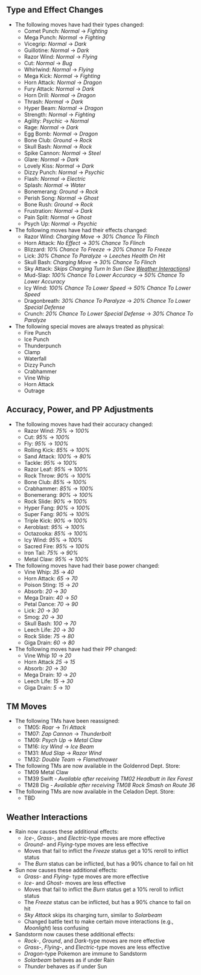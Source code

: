 ## Type and Effect Changes
- The following moves have had their types changed:
    - Comet Punch: *Normal* -> *Fighting*
    - Mega Punch: *Normal* -> *Fighting*
    - Vicegrip: *Normal* -> *Dark*
    - Guillotine: *Normal* -> *Dark*
    - Razor Wind: *Normal* -> *Flying*
    - Cut: *Normal* -> *Bug*
    - Whirlwind: *Normal* -> *Flying*
    - Mega Kick: *Normal* -> *Fighting*
    - Horn Attack: *Normal* -> *Dragon*
    - Fury Attack: *Normal* -> *Dark*
    - Horn Drill: *Normal* -> *Dragon*
    - Thrash: *Normal* -> *Dark*
    - Hyper Beam: *Normal* -> *Dragon*
    - Strength: *Normal* -> *Fighting*
    - Agility: *Psychic* -> *Normal*
    - Rage: *Normal* -> *Dark*
    - Egg Bomb: *Normal* -> *Dragon*
    - Bone Club: *Ground* -> *Rock*
    - Skull Bash: *Normal* -> *Rock*
    - Spike Cannon: *Normal* -> *Steel*
    - Glare: *Normal* -> *Dark*
    - Lovely Kiss: *Normal* -> *Dark*
    - Dizzy Punch: *Normal* -> *Psychic*
    - Flash: *Normal* -> *Electric*
    - Splash: *Normal* -> *Water*
    - Bonemerang: *Ground* -> *Rock*
    - Perish Song: *Normal* -> *Ghost*
    - Bone Rush: *Ground* -> *Rock*
    - Frustration: *Normal* -> *Dark*
    - Pain Split: *Normal* -> *Ghost*
    - Psych Up: *Normal* -> *Psychic*
- The following moves have had their effects changed:
    - Razor Wind: *Charging Move* -> *30% Chance To Flinch*
    - Horn Attack: *No Effect* -> *30% Chance To Flinch*
    - Blizzard: *10% Chance To Freeze* -> *20% Chance To Freeze*
    - Lick: *30% Chance To Paralyze* -> *Leeches Health On Hit*
    - Skull Bash: *Charging Move* -> *30% Chance To Flinch*
    - Sky Attack: *Skips Charging Turn In Sun (See [Weather Interactions](#weather-interactions))*
    - Mud-Slap: *100% Chance To Lower Accuracy* -> *50% Chance To Lower Accuracy*
    - Icy Wind: *100% Chance To Lower Speed* -> *50% Chance To Lower Speed*
    - Dragonbreath: *30% Chance To Paralyze* -> *20% Chance To Lower Special Defense*
    - Crunch: *20% Chance To Lower Special Defense* -> *30% Chance To Paralyze*
- The following special moves are always treated as physical:
    - Fire Punch
    - Ice Punch
    - Thunderpunch
    - Clamp
    - Waterfall
    - Dizzy Punch
    - Crabhammer
    - Vine Whip
    - Horn Attack
    - Outrage

## Accuracy, Power, and PP Adjustments
- The following moves have had their accuracy changed:
    - Razor Wind: *75%* -> *100%*
    - Cut: *95%* -> *100%*
    - Fly: *95%* -> *100%*
    - Rolling Kick: *85%* -> *100%*
    - Sand Attack: *100%* -> *80%*
    - Tackle: *95%* -> *100%*
    - Razor Leaf: *95%* -> *100%*
    - Rock Throw: *90%* -> *100%*
    - Bone Club: *85%* -> *100%*
    - Crabhammer: *85%* -> *100%*
    - Bonemerang: *90%* -> *100%*
    - Rock Slide: *90%* -> *100%*
    - Hyper Fang: *90%* -> *100%*
    - Super Fang: *90%* -> *100%*
    - Triple Kick: *90%* -> *100%*
    - Aeroblast: *95%* -> *100%*
    - Octazooka: *85%* -> *100%*
    - Icy Wind: *95%* -> *100%*
    - Sacred Fire: *95%* -> *100%*
    - Iron Tail: *75%* -> *90%*
    - Metal Claw: *95%* -> *100%*
- The following moves have had their base power changed:
    - Vine Whip: *35* -> *40*
    - Horn Attack: *65* -> *70*
    - Poison Sting: *15* -> *20*
    - Absorb: *20* -> *30*
    - Mega Drain: *40* -> *50*
    - Petal Dance: *70* -> *90*
    - Lick: *20* -> *30*
    - Smog: *20* -> *30*
    - Skull Bash: *100* -> *70*
    - Leech Life: *20* -> *30*
    - Rock Slide: *75* -> *80*
    - Giga Drain: *60* -> *80*
- The following moves have had their PP changed:
    - Vine Whip *10* -> *20*
    - Horn Attack *25* -> *15*
    - Absorb: *20* -> *30*
    - Mega Drain: *10* -> *20*
    - Leech Life: *15* -> *30*
    - Giga Drain: *5* -> *10*

## TM Moves
- The following TMs have been reassigned:
    - TM05: *Roar* -> *Tri Attack*
    - TM07: *Zap Cannon* -> *Thunderbolt*
    - TM09: *Psych Up* -> *Metal Claw*
    - TM16: *Icy Wind* -> *Ice Beam*
    - TM31: *Mud Slap* -> *Razor Wind*
    - TM32: *Double Team* -> *Flamethrower*
- The following TMs are now available in the Goldenrod Dept. Store:
    - TM09 Metal Claw
    - TM39 Swift *- Available after receiving TM02 Headbutt in Ilex Forest*
    - TM28 Dig *- Available after receiving TM08 Rock Smash on Route 36*
- The following TMs are now available in the Celadon Dept. Store:
    - TBD

## Weather Interactions
- Rain now causes these additional effects:
    - *Ice*-, *Grass*-, and *Electric*-type moves are more effective
    - *Ground*- and *Flying*-type moves are less effective
    - Moves that fail to inflict the *Freeze* status get a 10% reroll to inflict status
    - The *Burn* status can be inflicted, but has a 90% chance to fail on hit
- Sun now causes these additional effects:
    - *Grass*- and *Flying*- type moves are more effective
    - *Ice*- and *Ghost*- moves are less effective
    - Moves that fail to inflict the *Burn* status get a 10% reroll to inflict status
    - The *Freeze* status can be inflicted, but has a 90% chance to fail on hit
    - *Sky Attack* skips its charging turn, similar to *Solarbeam*
    - Changed battle text to make certain move interactions (e.g., *Moonlight*) less confusing
- Sandstorm now causes these additional effects:
    - *Rock*-, *Ground*, and *Dark*-type moves are more effective
    - *Grass*-, *Flying*-, and *Electric*-type moves are less effective
    - *Dragon*-type Pokemon are immune to Sandstorm
    - *Solarbeam* behaves as if under Rain
    - *Thunder* behaves as if under Sun